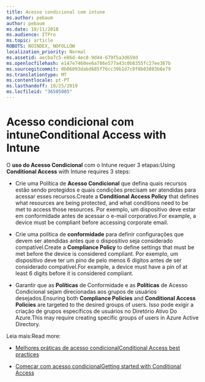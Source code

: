 ```yaml
---
title: Acesso condicional com intune
ms.author: pebaum
author: pebaum
ms.date: 10/11/2018
ms.audience: ITPro
ms.topic: article
ROBOTS: NOINDEX, NOFOLLOW
localization_priority: Normal
ms.assetid: aecba7c5-e86d-4ec8-9d44-679f5a3d659d
ms.openlocfilehash: e147e7460ee6a786e577a43c0b8355fc27ee367b
ms.sourcegitcommit: 0b06093dabd685f76cc39b1d7c0f8b03883b6e79
ms.translationtype: MT
ms.contentlocale: pt-PT
ms.lasthandoff: 10/25/2019
ms.locfileid: "36505005"
---
```

# <a name="conditional-access-with-intune"></a><span data-ttu-id="a249d-102">Acesso condicional com intune</span><span class="sxs-lookup"><span data-stu-id="a249d-102">Conditional Access with Intune</span></span>

<span data-ttu-id="a249d-103">O **uso do Acesso Condicional** com o Intune requer 3 etapas:</span><span class="sxs-lookup"><span data-stu-id="a249d-103">Using **Conditional Access** with Intune requires 3 steps:</span></span> 
  
- <span data-ttu-id="a249d-104">Crie uma Política de **Acesso Condicional** que defina quais recursos estão sendo protegidos e quais condições precisam ser atendidas para acessar esses recursos.</span><span class="sxs-lookup"><span data-stu-id="a249d-104">Create a **Conditional Access Policy** that defines what resources are being protected, and what conditions need to be met to access those resources.</span></span> <span data-ttu-id="a249d-105">Por exemplo, um dispositivo deve estar em conformidade antes de acessar o e-mail corporativo.</span><span class="sxs-lookup"><span data-stu-id="a249d-105">For example, a device must be compliant before accessing corporate email.</span></span> 
    
- <span data-ttu-id="a249d-106">Crie uma política de **conformidade** para definir configurações que devem ser atendidas antes que o dispositivo seja considerado compatível.</span><span class="sxs-lookup"><span data-stu-id="a249d-106">Create a **Compliance Policy** to define settings that must be met before the device is considered compliant.</span></span> <span data-ttu-id="a249d-107">Por exemplo, um dispositivo deve ter um pino de pelo menos 6 dígitos antes de ser considerado compatível.</span><span class="sxs-lookup"><span data-stu-id="a249d-107">For example, a device must have a pin of at least 6 digits before it is considered compliant.</span></span> 
    
- <span data-ttu-id="a249d-108">Garantir que as **Políticas** de Conformidade e as **Políticas** de Acesso Condicional sejam direcionadas aos grupos de usuários desejados.</span><span class="sxs-lookup"><span data-stu-id="a249d-108">Ensuring both **Compliance Policies** and **Conditional Access Policies** are targeted to the desired groups of users.</span></span> <span data-ttu-id="a249d-109">Isso pode exigir a criação de grupos específicos de usuários no Diretório Ativo Do Azure.</span><span class="sxs-lookup"><span data-stu-id="a249d-109">This may require creating specific groups of users in Azure Active Directory.</span></span> 
    
<span data-ttu-id="a249d-110">Leia mais:</span><span class="sxs-lookup"><span data-stu-id="a249d-110">Read more:</span></span>
  
- [<span data-ttu-id="a249d-111">Melhores práticas de acesso condicional</span><span class="sxs-lookup"><span data-stu-id="a249d-111">Conditional Access best practices</span></span>](https://docs.microsoft.com/azure/active-directory/conditional-access/best-practices)
    
- [<span data-ttu-id="a249d-112">Começar com acesso condicional</span><span class="sxs-lookup"><span data-stu-id="a249d-112">Getting started with Conditional Access </span></span>](https://docs.microsoft.com/azure/active-directory/active-directory-conditional-access-azure-portal-get-started)
    

